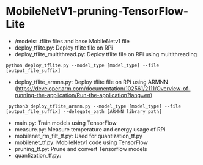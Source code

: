 # MobileNetV1-pruning-TensorFlow-Lite

- /models: .tflite files and base MobileNetv1 file
- deploy_tflite.py: Deploy tflite file on RPi
- deploy_tflite_multithread.py: Deploy tflite file on RPi using multithreading

```python deploy_tflite.py --model_type [model_type] --file [output_file_suffix]```

- deploy_tflite_armnn.py: Deploy tflite file on RPi using ARMNN (https://developer.arm.com/documentation/102561/2111/Overview-of-running-the-application/Run-the-application?lang=en)

``` python3 deploy_tflite_armnn.py --model_type [model_type] --file [output_file_suffix] --delegate_path [ARMNN library path]```

- main.py: Train models using TensorFlow
- measure.py: Measure temperature and energy usage of RPi
- mobilenet_rm_filt_tf.py: Used for quantization_tf.py
- mobilenet_tf.py: MobileNetv1 code using TensorFlow
- pruning_tf.py: Prune and convert Tensorflow models
- quantization_tf.py: